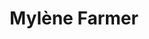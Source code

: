 ---
layout: post
category: concert
title: Mylène Farmer
artists: 
- Mylène Farmer
place: 
- Stade de France
country: France
city: Saint-Denis
---